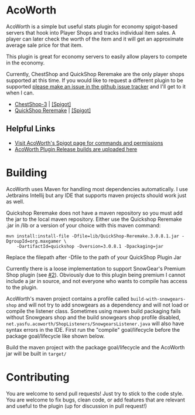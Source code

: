# AcoWorth

AcoWorth is a simple but useful stats plugin for economy spigot-based servers that hook into Player Shops and tracks individual item sales. A player can later check the worth of the item and it will get an approximate average sale price for that item.

This plugin is great for economy servers to easily allow players to compete in the economy.

Currently, ChestShop and QuickShop Reremake are the only player shops supported at this time. If you would like to request a different plugin to be supported [please make an issue in the github issue tracker](https://github.com/LittleBigBug/acoworth/issues) and I'll get to it when I can.

- [ChestShop-3](https://github.com/ChestShop-authors/ChestShop-3) | [[Spigot]](https://www.spigotmc.org/resources/chestshop.51856/)
- [QuickShop Reremake](https://github.com/Ghost-chu/QuickShop-Reremake) | [[Spigot]](https://www.spigotmc.org/resources/quickshop-reremake-1-15-ready-bees-bees-bee.62575/)

## Helpful Links

- [Visit AcoWorth's Spigot page for commands and permissions](https://www.spigotmc.org/resources/acoworth.74173/)
- [AcoWorth Plugin Release builds are uploaded here](https://github.com/LittleBigBug/acoworth/releases)

# Building

AcoWorth uses Maven for handling most dependencies automatically. I use Jetbrains Intellij but any IDE that supports maven projects should work just as well.

Quickshop Reremake does not have a maven repository so you must add the jar to the local maven repository. Either use the Quickshop Reremake .jar in /lib or a version of your choice with this maven command:

```
mvn install:install-file -Dfile=lib/QuickShop-Reremake.3.0.8.1.jar -DgroupId=org.maxgamer \
    -DartifactId=quickshop -Dversion=3.0.8.1 -Dpackaging=jar
```

Replace the filepath after -Dfile to the path of your QuickShop Plugin Jar

Currently there is a loose implementation to support SnowGear's Premium Shop plugin (see [#2](https://github.com/LittleBigBug/acoworth/issues/2)). Obviously due to this plugin being premium I cannot include a jar in source, and not everyone who wants to compile has access to the plugin.

AcoWorth's maven project contains a profile called `build-with-snowgears-shop` and will not try to add snowgears as a dependency and will not load or compile the listener class. Sometimes using maven build packaging fails without Snowgears shop and the build snowgears shop profile disabled, `net.yasfu.acoworth/ShopListeners/SnowgearsListener.java` will also have syntax errors in the IDE. First run the "compile" goal/lifecycle before the package goal/lifecycle like shown below.

Build the maven project with the package goal/lifecycle and the AcoWorth jar will be built in `target/`

# Contributing

You are welcome to send pull requests! Just try to stick to the code style. You are welcome to fix bugs, clean code, or add features that are relevant and useful to the plugin (up for discussion in pull request!)
